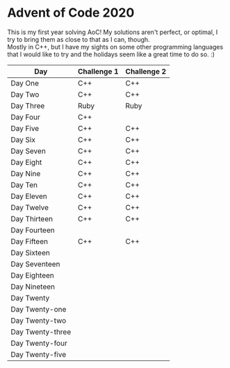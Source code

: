 # Advent of Code 2020
This is my first year solving AoC! My solutions aren't perfect, or optimal, I try to bring them as close to that as I can, though.  
Mostly in C++, but I have my sights on some other programming languages that I would like to try and the holidays seem like a great time to do so. :)  
  
| Day | Challenge 1 | Challenge 2 |
| --- | ----------- | ----------- |
| Day One | C++    | C++        |
| Day Two | C++    | C++        |
| Day Three | Ruby   | Ruby        |
| Day Four | C++    |         |
| Day Five | C++    | C++        |
| Day Six | C++    | C++        |
| Day Seven | C++    | C++        |
| Day Eight | C++    | C++        |
| Day Nine | C++    | C++        |
| Day Ten |C++|C++|
| Day Eleven |C++|C++|
| Day Twelve |C++|C++|
| Day Thirteen |C++|C++|
| Day Fourteen |  |  |
| Day Fifteen |C++|C++|
| Day Sixteen |     |         |
| Day Seventeen |     |         |
| Day Eighteen |     |         |
| Day Nineteen |     |         |
| Day Twenty |     |         |
| Day Twenty-one |     |         |
| Day Twenty-two |     |         |
| Day Twenty-three |     |         |
| Day Twenty-four |     |         |
| Day Twenty-five |     |         | 
